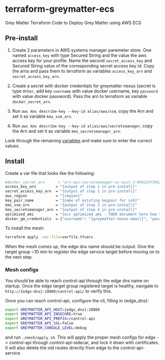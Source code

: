 # terraform-greymatter-ecs

Grey Matter Terraform Code to Deploy Grey Matter using AWS ECS

## Pre-install

1. Create 2 parameters in AWS systems manager paremeter store. One named `access_key` with type Secured String and the value the aws access key for your profile. Name the second `secret_access_key` and Secured String value of the corresponding secret access key id. Copy the arns and pass them to terraform as variables `access_key_arn` and `secret_access_key_arn`.

2. Create a secret with docker credentials for greymatter nexus (secret is type `Other`, add key `username` with value docker username, key `password` with value docker password). Pass the arn to terraform as variable `docker_secret_arn`.

3. Run `aws kms describe-key --key-id alias/aws/ssm`, copy the Arn and set it as variable `kms_ssm_arn`.

4. Run `aws kms describe-key --key-id alias/aws/secretsmanager`, copy the Arn and set it as variable `kms_secretsmanager_arn`.

Look through the remaining [variables](greymatter/variables.tf) and make sure to enter the correct values.

## Install

Create a var file that looks like the following:

```bash
#docker_secret_arn      = "arn:aws:secretsmanager:us-east-2:090224759624:secret:docker-gm-nexus-rwdgiA"
access_key_arn         = "{output of step 1 in pre-install}"
secret_access_key_arn  = "{output of step 1 in pre-install}"
aws_region             = "{region}"
key_pair_name          = "{name of existing keypair for ssh}"
kms_ssm_arn            = "{output of step 3 in pre-install}"
kms_secretsmanager_arn = "{output of step 4 in pre-install}"
optimized_ami          = "{ecs optimized ami - TODO document here how to find this}"
docker_gm_credentials  = {"username": "{greymatter-nexus-email}", "password": "{greymatter-nexus-password}"}
```

To install the mesh:

```bash
terraform apply -var-file=varfile.tfvars
```

When the mesh comes up, the edge dns name should be output. Give the target group ~10 min to register the edge service target before moving on to the next step.

### Mesh configs

You should be able to reach control-api through the edge dns name on startup. Once the edge target group registered target is healthy, navigate to `http://{edge-dns}:10808/control-api/` to verify this.

Once you can reach control-api, configure the cli, filling in {edge_dns}:

```bash
export GREYMATTER_API_HOST={edgs_dns}:10808
export GREYMATTER_API_INSECURE=true
export GREYMATTER_API_PREFIX=/control-api
export GREYMATTER_API_SSL=false
export GREYMATTER_CONSOLE_LEVEL=debug
```

and run `./mesh/apply.sh`.  This will apply the proper mesh configs for edge -> control-api through control-api-sidecar, and lock it down with certificates. It will also delete the old routes directly from edge to the control-api-service.